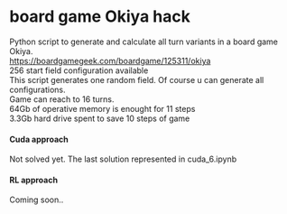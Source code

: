 # board game Okiya hack  
Python script to generate and calculate all turn variants in a board game Okiya.  
https://boardgamegeek.com/boardgame/125311/okiya  
256 start field configuration available  
This script generates one random field. Of course u can generate all configurations.  
Game can reach to 16 turns.  
64Gb of operative memory is enought for 11 steps  
3.3Gb hard drive spent to save 10 steps of game
#### Cuda approach
Not solved yet. The last solution represented in cuda_6.ipynb
#### RL approach
Coming soon..

